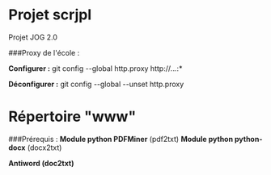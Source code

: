 Projet scrjpl
=============

Projet JOG 2.0


###Proxy de l'école :

**Configurer :** git config --global http.proxy http://*.*.*.*:*

**Déconfigurer :** git config --global --unset http.proxy

Répertoire "www"
================

###Prérequis :
**Module python PDFMiner** (pdf2txt)
**Module python python-docx** (docx2txt)

**Antiword (doc2txt)**
